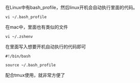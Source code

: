 在Linux中有bash_profile，然后linux开机会自动执行里面的代码。

```
vi ~/.bash_profile
```

在mac中，里面也有类似的文件

```
vi ~/.zshenv
```

在里面写入想要开机自动执行的代码即可

```
#!/bin/bash

source ~/.bash_profile
```

配合tmux使用，就非常方便了